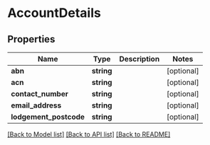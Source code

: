 # AccountDetails

## Properties
Name | Type | Description | Notes
------------ | ------------- | ------------- | -------------
**abn** | **string** |  | [optional] 
**acn** | **string** |  | [optional] 
**contact_number** | **string** |  | [optional] 
**email_address** | **string** |  | [optional] 
**lodgement_postcode** | **string** |  | [optional] 

[[Back to Model list]](../README.md#documentation-for-models) [[Back to API list]](../README.md#documentation-for-api-endpoints) [[Back to README]](../README.md)


